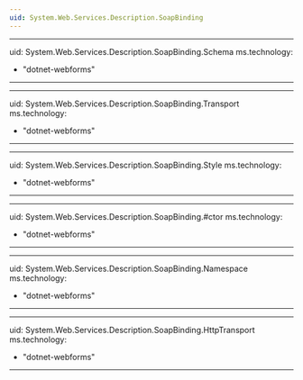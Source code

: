 ```yaml
---
uid: System.Web.Services.Description.SoapBinding
---
```


---
uid: System.Web.Services.Description.SoapBinding.Schema
ms.technology: 
  - "dotnet-webforms"
---

---
uid: System.Web.Services.Description.SoapBinding.Transport
ms.technology: 
  - "dotnet-webforms"
---

---
uid: System.Web.Services.Description.SoapBinding.Style
ms.technology: 
  - "dotnet-webforms"
---

---
uid: System.Web.Services.Description.SoapBinding.#ctor
ms.technology: 
  - "dotnet-webforms"
---

---
uid: System.Web.Services.Description.SoapBinding.Namespace
ms.technology: 
  - "dotnet-webforms"
---

---
uid: System.Web.Services.Description.SoapBinding.HttpTransport
ms.technology: 
  - "dotnet-webforms"
---
